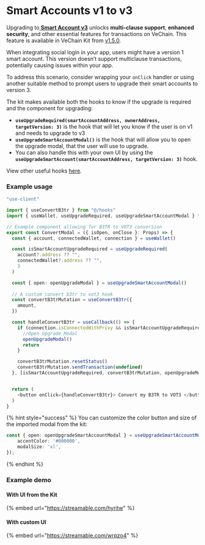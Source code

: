 # Smart Accounts v1 to v3

Upgrading to[ **Smart Account v3**](../../social-login/smart-accounts.md) unlocks **multi-clause support**, **enhanced security**, and other essential features for transactions on VeChain. This feature is available in VeChain Kit from [v1.5.0](https://github.com/vechain/vechain-kit/releases/tag/1.5.0).

When integrating social login in your app, users might have a version 1 smart account. This version doesn’t support multiclause transactions, potentially causing issues within your app.

To address this scenario, consider wrapping your `onClick` handler or using another suitable method to prompt users to upgrade their smart accounts to version 3.

The kit makes available both the hooks to know if the upgrade is required and the component for upgrading:

* **`useUpgradeRequired(smartAccountAddress, ownerAddress, targetVersion: 3)`** is the hook that will let you know if the user is on v1 and needs to upgrade to v3
* **`useUpgradeSmartAccountModal()`** is the hook that will allow you to open the upgrade modal, that the user will use to upgrade.
* You can also handle this with your own UI by using the **`useUpgradeSmartAccount(smartAccountAddress, targetVersion: 3)`** hook.

View other useful hooks [here](../hooks/smart-account.md).

### Example usage

```typescript
"use-client"

import { useConvertB3tr } from "@/hooks"
import { useWallet, useUpgradeRequired, useUpgradeSmartAccountModal } from "@vechain/vechain-kit"

// Example component allowing for B3TR to VOT3 conversion
export const ConvertModal = ({ isOpen, onClose }: Props) => {
  const { account, connectedWallet, connection } = useWallet()

  const isSmartAccountUpgradeRequired = useUpgradeRequired(
    account?.address ?? "",
    connectedWallet?.address ?? "",
    3
  )

  const { open: openUpgradeModal } = useUpgradeSmartAccountModal()
  
  // A custom convert b3tr to vot3 hook
  const convertB3trMutation = useConvertB3tr({
    amount,
  })

  const handleConvertB3tr = useCallback(() => {
    if (connection.isConnectedWithPrivy && isSmartAccountUpgradeRequired) {
      //Open Upgrade Modal
      openUpgradeModal()
      return
    }

    convertB3trMutation.resetStatus()
    convertB3trMutation.sendTransaction(undefined)
  }, [isSmartAccountUpgradeRequired, convertB3trMutation, openUpgradeModal, connection])


  return (
    <button onClick={handleConvertB3tr}> Convert my B3TR to VOT3 </button>
  )
}
```

{% hint style="success" %}
You can customize the color button and size of the imported modal from the kit:

```typescript
const { open: openUpgradeSmartAccountModal } = useUpgradeSmartAccountModal({
    accentColor: '#000000',
    modalSize: 'xl',
});
```
{% endhint %}

### Example demo

#### With UI from the Kit

{% embed url="https://streamable.com/hyritw" %}

#### With custom UI

{% embed url="https://streamable.com/wrpzo4" %}
